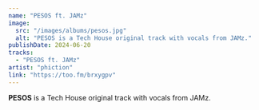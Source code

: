 ```yaml
---
name: "PESOS ft. JAMz"
image:
  src: "/images/albums/pesos.jpg"
  alt: "PESOS is a Tech House original track with vocals from JAMz."
publishDate: 2024-06-20
tracks:
  - "PESOS ft. JAMz"
artist: "phiction"
link: "https://too.fm/brxygpv"
---
```


**PESOS** is a Tech House original track with vocals from JAMz.
